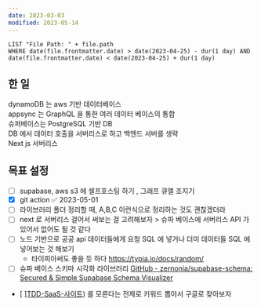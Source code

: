 ```yaml
---
date: 2023-03-03
modified: 2023-05-14
---
```


```dataview
LIST "File Path: " + file.path
WHERE date(file.frontmatter.date) > date(2023-04-25) - dur(1 day) AND date(file.frontmatter.date) < date(2023-04-25) + dur(1 day)
```

## 한 일

dynamoDB 는 aws 기반 데이터베이스  
appsync 는 GraphQL 을 통한 여러 데이터 베이스의 통합  
슈퍼베이스는 PostgreSQL 기반 DB  
DB 에서 데이터 호출을 서버리스로 하고 백엔드 서버를 생략  
Next js 서버리스

## 목표 설정

- [ ] supabase, aws s3 에 셀프호스팅 하기 , 그래프 큐엘 조지기
- [x] git action ✅ 2023-05-01
- [ ] 라이브러리 폴더 정리할 때, A,B,C 이런식으로 정리하는 것도 괜찮겠더라
- [ ] next 로 서버리스 걸어서 써보는 걸 고려해보자 > 슈파 베이스에 서버리스 API 가 있어서 없어도 될 것 같다
- [ ] 노드 기반으로 공공 api 데이터들에게 요청 SQL 에 넣거나 더미 데이터들 SQL 에 넣어보는 것 해보기
  - 타이피아써도 좋을 듯 하다 https://typia.io/docs/random/
- [ ] 슈파 베이스 스키마 시각화 라이브러리 [GitHub - zernonia/supabase-schema: Secured & Simple Supabase Schema Visualizer](https://github.com/zernonia/supabase-schema)
- [ ][TDD-SaaS-사이트](../../../site/develop/TDD-SaaS-사이트)) 를 모른다는 전제로 키워드 뽑아서 구글로 찾아보자
